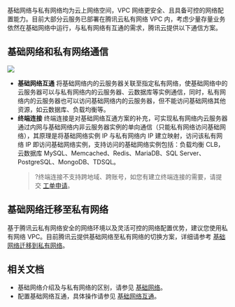基础网络与私有网络均为云上网络空间，VPC 网络更安全、且具备可控的网络配置能力。目前大部分云服务已部署在腾讯云私有网络 VPC 内，考虑少量存量业务依然在基础网络中运行，与私有网络有互通的需求，腾讯云提供以下通信方案。

##  基础网络和私有网络通信
   ![](https://main.qcloudimg.com/raw/ba79dd7088dea29fba0f31d600b4c1ba.png)
+  **基础网络互通**
将基础网络内的云服务器关联至指定私有网络，使基础网络中的云服务器可以与私有网络内的云服务器、云数据库等实例通信，同时，私有网络内的云服务器也可以访问基础网络内的云服务器，但不能访问基础网络其他资源，如云数据库、负载均衡等。
+  **终端连接**
 终端连接是对基础网络互通方案的补充，可实现私有网络内云服务器通过内网与基础网络内非云服务器实例的单向通信（只能私有网络访问基础网络），其原理是将基础网络实例 IP 与私有网络内 IP 建立映射，访问该私有网络 IP 即访问基础网络实例，支持访问的基础网络实例包括：负载均衡 CLB，云数据库 MySQL、Memcached、Redis、MariaDB、SQL Server、PostgreSQL、MongoDB、TDSQL。
    >?终端连接不支持跨地域、跨账号，如您有建立终端连接的需要，请提交 [工单申请](https://console.cloud.tencent.com/workorder/category)。
   

## 基础网络迁移至私有网络
 基于腾讯云私有网络安全的网络环境以及灵活可控的网络配置优势，建议您使用私有网络 VPC。目前腾讯云提供基础网络至私有网络的切换方案，详细请参考 [基础网络迁移到私有网络]()。
## 相关文档
+ 基础网络介绍及与私有网络的区别，请参见 [基础网络]()。
+ 配置基础网络互通，具体操作请参见 [基础网络互通]()。
